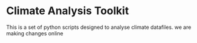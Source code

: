 # Climate Analysis Toolkit

This is a set of python scripts designed to analyse climate datafiles.
we
are
making
changes
online

